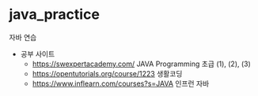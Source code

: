 # java_practice
자바 연습
* 공부 사이트
  * https://swexpertacademy.com/ JAVA Programming 초급 (1), (2), (3)
  * https://opentutorials.org/course/1223 생활코딩
  * https://www.inflearn.com/courses?s=JAVA 인프런 자바
